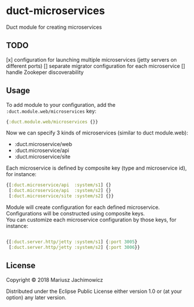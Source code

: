 # duct-microservices
Duct module for creating microservices

## TODO

[x] configuration for launching multiple microservices (jetty servers on different ports)
[]  separate migrator configuration for each microservice
[]  handle Zookeper discoverability

## Usage

To add module to your configuration, add the `:duct.module.web/microservices` key:

```clojure
{:duct.module.web/microservices {}}
```

Now we can specify 3 kinds of microservices (similar to duct module.web):

* :duct.microservice/web
* :duct.microservice/api
* :duct.microservice/site

Each microservice is defined by composite key (type and microservice id), for instance:

```clojure
{[:duct.microservice/api  :system/s1] {}
 [:duct.microservice/api  :system/s2] {}
 [:duct.microservice/site :system/s2] {}}
```

Module will create configuration for each defined microservice.  
Configurations will be constructed using composite keys.  
You can customize each microservice configuration by those keys, for instance:

```clojure

{[:duct.server.http/jetty :system/s1] {:port 3005}
 [:duct.server.http/jetty :system/s2] {:port 3006}}
```

## License

Copyright © 2018 Mariusz Jachimowicz

Distributed under the Eclipse Public License either version 1.0 or (at your option) any later version.
